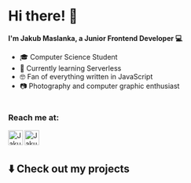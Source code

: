 # Hi there! 👋

**I'm Jakub Maslanka, a Junior Frontend Developer 💻**

- 🎓 Computer Science Student 
- 🌱 Currently learning Serverless
- 🤓 Fan of  everything written in JavaScript
- 📷 Photography and computer graphic enthusiast
<br/><br/>
### Reach me at:

<a href="https://www.linkedin.com/in/jakub-ma%C5%9Blanka-29b2001a6/">
  <img align="left" alt="Jakub's Linkedin" width="30px" src="https://cdn.jsdelivr.net/npm/simple-icons@v3/icons/linkedin.svg" />
</a>
<a href="mailto:jakub.maslanka99@gmail.com">
  <img align="left" width="30px" src="https://cdn.jsdelivr.net/npm/simple-icons@3.3.0/icons/gmail.svg" alt="Jakub's Mail" />
</a>
<br/><br/>

## ⬇️  Check out my projects
